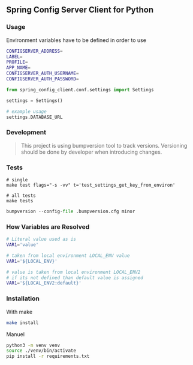 ## Spring Config Server Client for Python

### Usage

Environment variables have to be defined in order to use

```bash
CONFIGSERVER_ADDRESS=
LABEL=
PROFILE=
APP_NAME=
CONFIGSERVER_AUTH_USERNAME=
CONFIGSERVER_AUTH_PASSWORD=
```

```python
from spring_config_client.conf.settings import Settings

settings = Settings()

# example usage
settings.DATABASE_URL
```

### Development

> This project is using bumpversion tool to track versions.
> Versioning should be done by developer when introducing changes.

### Tests
```tests
# single 
make test flags="-s -vv" t='test_settings_get_key_from_environ'

# all tests
make tests
```

```python
bumpversion --config-file .bumpversion.cfg minor
```

### How Variables are Resolved

```bash
# Literal value used as is
VAR1='value' 

# taken from local environment LOCAL_ENV value
VAR1='${LOCAL_ENV}' 

# value is taken from local environment LOCAL_ENV2
# if its not defined than default value is assigned 
VAR1='${LOCAL_ENV2:default}' 
```

### Installation

With make
```bash
make install
```

Manuel
```bash
python3 -m venv venv
source ./venv/bin/activate
pip install -r requirements.txt
```


